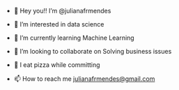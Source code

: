 - 👋 Hey you!! I’m @julianafrmendes
- 👀 I’m interested in  data science
- 🌱 I’m currently learning Machine Learning
- 💞️ I’m looking to collaborate on Solving business issues
- 🍕 I eat pizza while committing
 
- 📫 How to reach me julianafrmendes@gmail.com
   
<!---
julianafrmendes/julianafrmendes is a ✨ special ✨ repository because its `README.md` (this file) appears on your GitHub profile.
You can click the Preview link to take a look at your changes.
--->
